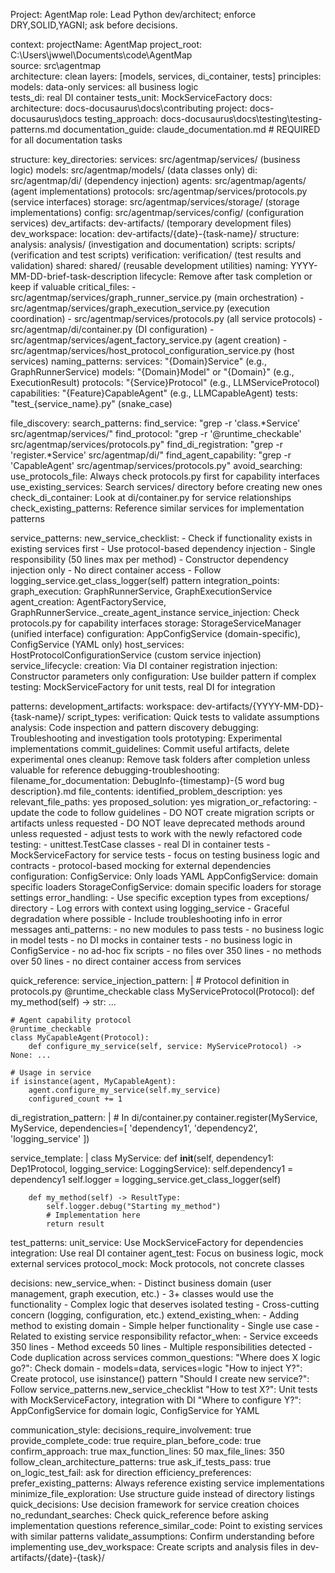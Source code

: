 Project: AgentMap
role: Lead Python dev/architect; enforce DRY,SOLID,YAGNI; ask before decisions.

context:
  projectName: AgentMap
  project_root: C:\Users\jwwel\Documents\code\AgentMap\
  source: src\agentmap\
  architecture: clean
  layers: [models, services, di_container, tests]
  principles:
    models: data-only
    services: all business logic  
    tests_di: real DI container
    tests_unit: MockServiceFactory
  docs:
    architecture: docs-docusaurus\docs\contributing
    project: docs-docusaurus\docs
    testing_approach: docs-docusaurus\docs\testing\testing-patterns.md
    documentation_guide: claude_documentation.md  # REQUIRED for all documentation tasks

structure:
  key_directories:
    services: src/agentmap/services/ (business logic)
    models: src/agentmap/models/ (data classes only)
    di: src/agentmap/di/ (dependency injection)
    agents: src/agentmap/agents/ (agent implementations)
    protocols: src/agentmap/services/protocols.py (service interfaces)
    storage: src/agentmap/services/storage/ (storage implementations)
    config: src/agentmap/services/config/ (configuration services)
    dev_artifacts: dev-artifacts/ (temporary development files)
  dev_workspace:
    location: dev-artifacts/{date}-{task-name}/
    structure:
      analysis: analysis/ (investigation and documentation)
      scripts: scripts/ (verification and test scripts)
      verification: verification/ (test results and validation)
      shared: shared/ (reusable development utilities)
    naming: YYYY-MM-DD-brief-task-description
    lifecycle: Remove after task completion or keep if valuable
  critical_files:
    - src/agentmap/services/graph_runner_service.py (main orchestration)
    - src/agentmap/services/graph_execution_service.py (execution coordination)
    - src/agentmap/services/protocols.py (all service protocols)
    - src/agentmap/di/container.py (DI configuration)
    - src/agentmap/services/agent_factory_service.py (agent creation)
    - src/agentmap/services/host_protocol_configuration_service.py (host services)
  naming_patterns:
    services: "{Domain}Service" (e.g., GraphRunnerService)
    models: "{Domain}Model" or "{Domain}" (e.g., ExecutionResult)
    protocols: "{Service}Protocol" (e.g., LLMServiceProtocol)
    capabilities: "{Feature}CapableAgent" (e.g., LLMCapableAgent)
    tests: "test_{service_name}.py" (snake_case)

file_discovery:
  search_patterns:
    find_service: "grep -r 'class.*Service' src/agentmap/services/"
    find_protocol: "grep -r '@runtime_checkable' src/agentmap/services/protocols.py"
    find_di_registration: "grep -r 'register.*Service' src/agentmap/di/"
    find_agent_capability: "grep -r 'CapableAgent' src/agentmap/services/protocols.py"
  avoid_searching:
    use_protocols_file: Always check protocols.py first for capability interfaces
    use_existing_services: Search services/ directory before creating new ones
    check_di_container: Look at di/container.py for service relationships
    check_existing_patterns: Reference similar services for implementation patterns

service_patterns:
  new_service_checklist:
    - Check if functionality exists in existing services first
    - Use protocol-based dependency injection
    - Single responsibility (50 lines max per method)
    - Constructor dependency injection only
    - No direct container access
    - Follow logging_service.get_class_logger(self) pattern
  integration_points:
    graph_execution: GraphRunnerService, GraphExecutionService
    agent_creation: AgentFactoryService, GraphRunnerService._create_agent_instance
    service_injection: Check protocols.py for capability interfaces
    storage: StorageServiceManager (unified interface)
    configuration: AppConfigService (domain-specific), ConfigService (YAML only)
    host_services: HostProtocolConfigurationService (custom service injection)
  service_lifecycle:
    creation: Via DI container registration
    injection: Constructor parameters only
    configuration: Use builder pattern if complex
    testing: MockServiceFactory for unit tests, real DI for integration

patterns:
  development_artifacts:
    workspace: dev-artifacts/{YYYY-MM-DD}-{task-name}/
    script_types:
      verification: Quick tests to validate assumptions
      analysis: Code inspection and pattern discovery
      debugging: Troubleshooting and investigation tools
      prototyping: Experimental implementations
    commit_guidelines: Commit useful artifacts, delete experimental ones
    cleanup: Remove task folders after completion unless valuable for reference
  debugging-troubleshooting:
    filename_for_documentation: DebugInfo-{timestamp}-{5 word bug description}.md
    file_contents:
      identified_problem_description: yes
      relevant_file_paths: yes
      proposed_solution: yes
  migration_or_refactoring:
    - update the code to follow guidelines
    - DO NOT create migration scripts or artifacts unless requested
    - DO NOT leave deprecated methods around unless requested
    - adjust tests to work with the newly refactored code
  testing:
    - unittest.TestCase classes
    - real DI in container tests
    - MockServiceFactory for service tests
    - focus on testing business logic and contracts
    - protocol-based mocking for external dependencies
  configuration:
    ConfigService: Only loads YAML
    AppConfigService: domain specific loaders
    StorageConfigService: domain specific loaders for storage settings
  error_handling:
    - Use specific exception types from exceptions/ directory
    - Log errors with context using logging_service
    - Graceful degradation where possible
    - Include troubleshooting info in error messages
  anti_patterns:
    - no new modules to pass tests
    - no business logic in model tests
    - no DI mocks in container tests
    - no business logic in ConfigService
    - no ad-hoc fix scripts
    - no files over 350 lines
    - no methods over 50 lines
    - no direct container access from services

quick_reference:
  service_injection_pattern: |
    # Protocol definition in protocols.py
    @runtime_checkable
    class MyServiceProtocol(Protocol):
        def my_method(self) -> str: ...
    
    # Agent capability protocol  
    @runtime_checkable
    class MyCapableAgent(Protocol):
        def configure_my_service(self, service: MyServiceProtocol) -> None: ...
    
    # Usage in service
    if isinstance(agent, MyCapableAgent):
        agent.configure_my_service(self.my_service)
        configured_count += 1
  
  di_registration_pattern: |
    # In di/container.py
    container.register(MyService, MyService, dependencies=[
        'dependency1', 'dependency2', 'logging_service'
    ])
  
  service_template: |
    class MyService:
        def __init__(self, dependency1: Dep1Protocol, logging_service: LoggingService):
            self.dependency1 = dependency1
            self.logger = logging_service.get_class_logger(self)
        
        def my_method(self) -> ResultType:
            self.logger.debug("Starting my_method")
            # Implementation here
            return result
  
  test_patterns:
    unit_service: Use MockServiceFactory for dependencies
    integration: Use real DI container
    agent_test: Focus on business logic, mock external services
    protocol_mock: Mock protocols, not concrete classes

decisions:
  new_service_when:
    - Distinct business domain (user management, graph execution, etc.)
    - 3+ classes would use the functionality
    - Complex logic that deserves isolated testing
    - Cross-cutting concern (logging, configuration, etc.)
  extend_existing_when:
    - Adding method to existing domain
    - Simple helper functionality
    - Single use case
    - Related to existing service responsibility
  refactor_when:
    - Service exceeds 350 lines
    - Method exceeds 50 lines
    - Multiple responsibilities detected
    - Code duplication across services
  common_questions:
    "Where does X logic go?": Check domain - models=data, services=logic
    "How to inject Y?": Create protocol, use isinstance() pattern
    "Should I create new service?": Follow service_patterns.new_service_checklist
    "How to test X?": Unit tests with MockServiceFactory, integration with DI
    "Where to configure Y?": AppConfigService for domain logic, ConfigService for YAML

communication_style:
  decisions_require_involvement: true
  provide_complete_code: true
  require_plan_before_code: true
  confirm_approach: true
  max_function_lines: 50
  max_file_lines: 350
  follow_clean_architecture_patterns: true
  ask_if_tests_pass: true
  on_logic_test_fail: ask for direction
  efficiency_preferences:
    prefer_existing_patterns: Always reference existing service implementations
    minimize_file_exploration: Use structure guide instead of directory listings
    quick_decisions: Use decision framework for service creation choices
    no_redundant_searches: Check quick_reference before asking implementation questions
    reference_similar_code: Point to existing services with similar patterns
    validate_assumptions: Confirm understanding before implementing
    use_dev_workspace: Create scripts and analysis files in dev-artifacts/{date}-{task}/